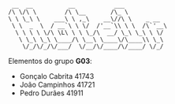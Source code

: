 ```
 __  __          __           ___            
/\ \/\ \        /\ \__       /\_ \           
\ \ \_\ \    ___\ \ ,_\    __\//\ \    _ __  
 \ \  _  \  / __`\ \ \/  /'__`\\ \ \  /\`'__\
  \ \ \ \ \/\ \L\ \ \ \_/\  __/ \_\ \_\ \ \/ 
   \ \_\ \_\ \____/\ \__\ \____\/\____\\ \_\ 
    \/_/\/_/\/___/  \/__/\/____/\/____/ \/_/ 
```

Elementos do grupo **G03**:

+ Gonçalo Cabrita 41743
+ João Campinhos 41721
+ Pedro Durães 41911